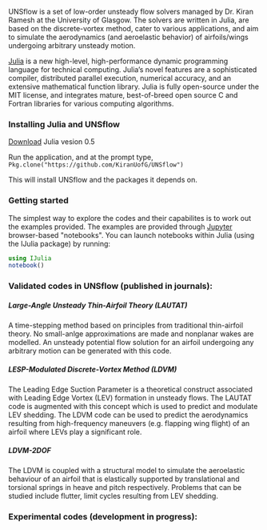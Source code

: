 UNSflow is a set of low-order unsteady flow solvers managed by
Dr. Kiran Ramesh at the University of Glasgow. The solvers are written
in Julia, are based on the discrete-vortex method, cater to various
applications, and aim to simulate the aerodynamics (and aeroelastic
behavior) of airfoils/wings undergoing arbitrary unsteady motion.

[Julia](http://julialang.org) is a new high-level, high-performance dynamic programming
language for technical computing. Julia’s novel features are a
sophisticated compiler, distributed parallel execution, numerical
accuracy, and an extensive mathematical function library. Julia is
fully open-source under the MIT license, and integrates mature,
best-of-breed open source C and Fortran libraries for various
computing algorithms. 

### Installing Julia and UNSflow
[Download](http://julialang.org/downloads/) Julia vesion 0.5

Run the application, and at the prompt type, `Pkg.clone("https://github.com/KiranUofG/UNSflow")`

This will install UNSflow and the packages it depends on.

### Getting started
The simplest way to explore the codes and their capabilites is to work
out the examples provided. The examples are provided through [Jupyter](http://jupyter.org/) browser-based "notebooks". 
You can launch notebooks within Julia (using the IJulia package) by running: 
```julia
using IJulia 
notebook()
```

### Validated codes in UNSflow (published in journals):

##### Large-Angle Unsteady Thin-Airfoil Theory (LAUTAT)

A time-stepping method based on principles from traditional
thin-airfoil theory. No small-anlge approximations are made and
nonplanar wakes are modelled. An unsteady potential flow solution for
an airfoil undergoing any arbitrary motion can be generated with this code.

##### LESP-Modulated Discrete-Vortex Method (LDVM)

The Leading Edge Suction Parameter is a theoretical construct
associated with Leading Edge Vortex (LEV) formation in unsteady
flows. The LAUTAT code is augmented with this concept which is used to
predict and modulate LEV shedding. The LDVM code can be used to predict
the aerodynamics resulting from high-frequency maneuvers
(e.g. flapping wing flight) of an airfoil where LEVs play a
significant role.

##### LDVM-2DOF

The LDVM is coupled with a structural model to simulate the
aeroelastic behaviour of an airfoil that is elastically supported by
translational and torsional springs in heave and pitch
respectively. Problems that can be studied include flutter, limit cycles
resulting from LEV shedding.


### Experimental codes (development in progress):








